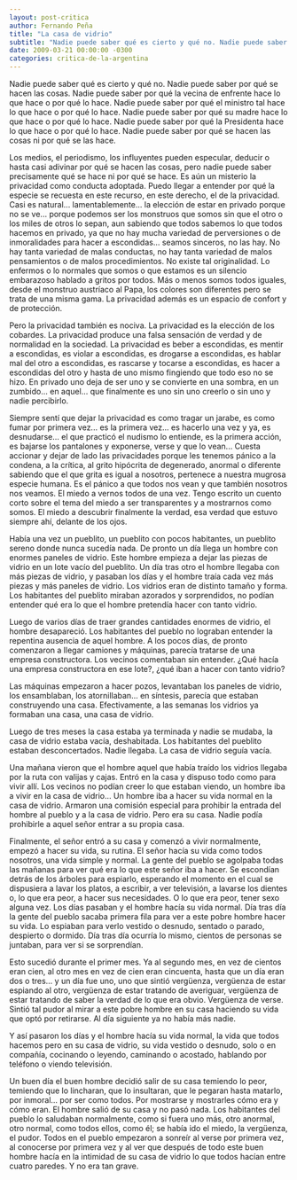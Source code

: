 ```yaml
---
layout: post-critica
author: Fernando Peña
title: "La casa de vidrio"
subtitle: "Nadie puede saber qué es cierto y qué no. Nadie puede saber por qué se hacen las cosas ni por qué se las hace."
date: 2009-03-21 00:00:00 -0300
categories: critica-de-la-argentina
---
```

Nadie puede saber qué es cierto y qué no. Nadie puede saber por qué se hacen las cosas. Nadie puede saber por qué la vecina de enfrente hace lo que hace o por qué lo hace. Nadie puede saber por qué el ministro tal hace lo que hace o por qué lo hace. Nadie puede saber por qué su madre hace lo que hace o por qué lo hace. Nadie puede saber por qué la Presidenta hace lo que hace o por qué lo hace. Nadie puede saber por qué se hacen las cosas ni por qué se las hace.

Los medios, el periodismo, los influyentes pueden especular, deducir o hasta casi adivinar por qué se hacen las cosas, pero nadie puede saber precisamente qué se hace ni por qué se hace. Es aún un misterio la privacidad como conducta adoptada. Puedo llegar a entender por qué la especie se recuesta en este recurso, en este derecho, el de la privacidad. Casi es natural... lamentablemente... la elección de estar en privado porque no se ve... porque podemos ser los monstruos que somos sin que el otro o los miles de otros lo sepan, aun sabiendo que todos sabemos lo que todos hacemos en privado, ya que no hay mucha variedad de perversiones o de inmoralidades para hacer a escondidas... seamos sinceros, no las hay. No hay tanta variedad de malas conductas, no hay tanta variedad de malos pensamientos o de malos procedimientos. No existe tal originalidad. Lo enfermos o lo normales que somos o que estamos es un silencio embarazoso hablado a gritos por todos. Más o menos somos todos iguales, desde el monstruo austríaco al Papa, los colores son diferentes pero se trata de una misma gama. La privacidad además es un espacio de confort y de protección.

Pero la privacidad también es nociva. La privacidad es la elección de los cobardes. La privacidad produce una falsa sensación de verdad y de normalidad en la sociedad. La privacidad es beber a escondidas, es mentir a escondidas, es violar a escondidas, es drogarse a escondidas, es hablar mal del otro a escondidas, es rascarse y tocarse a escondidas, es hacer a escondidas del otro y hasta de uno mismo fingiendo que todo eso no se hizo. En privado uno deja de ser uno y se convierte en una sombra, en un zumbido... en aquel... que finalmente es uno sin uno creerlo o sin uno y nadie percibirlo.

Siempre sentí que dejar la privacidad es como tragar un jarabe, es como fumar por primera vez... es la primera vez... es hacerlo una vez y ya, es desnudarse... el que practicó el nudismo lo entiende, es la primera acción, es bajarse los pantalones y exponerse, verse y que lo vean... Cuesta accionar y dejar de lado las privacidades porque les tenemos pánico a la condena, a la crítica, al grito hipócrita de degenerado, anormal o diferente sabiendo que el que grita es igual a nosotros, pertenece a nuestra mugrosa especie humana. Es el pánico a que todos nos vean y que también nosotros nos veamos. El miedo a vernos todos de una vez. Tengo escrito un cuento corto sobre el tema del miedo a ser transparentes y a mostrarnos como somos. El miedo a descubrir finalmente la verdad, esa verdad que estuvo siempre ahí, delante de los ojos.

Había una vez un pueblito, un pueblito con pocos habitantes, un pueblito sereno donde nunca sucedía nada. De pronto un día llega un hombre con enormes paneles de vidrio. Este hombre empieza a dejar las piezas de vidrio en un lote vacío del pueblito. Un día tras otro el hombre llegaba con más piezas de vidrio, y pasaban los días y el hombre traía cada vez más piezas y más paneles de vidrio. Los vidrios eran de distinto tamaño y forma. Los habitantes del pueblito miraban azorados y sorprendidos, no podían entender qué era lo que el hombre pretendía hacer con tanto vidrio.

Luego de varios días de traer grandes cantidades enormes de vidrio, el hombre desapareció. Los habitantes del pueblo no lograban entender la repentina ausencia de aquel hombre. A los pocos días, de pronto comenzaron a llegar camiones y máquinas, parecía tratarse de una empresa constructora. Los vecinos comentaban sin entender. ¿Qué hacía una empresa constructora en ese lote?, ¿qué iban a hacer con tanto vidrio?

Las máquinas empezaron a hacer pozos, levantaban los paneles de vidrio, los ensamblaban, los atornillaban... en síntesis, parecía que estaban construyendo una casa. Efectivamente, a las semanas los vidrios ya formaban una casa, una casa de vidrio.

Luego de tres meses la casa estaba ya terminada y nadie se mudaba, la casa de vidrio estaba vacía, deshabitada. Los habitantes del pueblito estaban desconcertados. Nadie llegaba. La casa de vidrio seguía vacía.

Una mañana vieron que el hombre aquel que había traído los vidrios llegaba por la ruta con valijas y cajas. Entró en la casa y dispuso todo como para vivir allí. Los vecinos no podían creer lo que estaban viendo, un hombre iba a vivir en la casa de vidrio... Un hombre iba a hacer su vida normal en la casa de vidrio. Armaron una comisión especial para prohibir la entrada del hombre al pueblo y a la casa de vidrio. Pero era su casa. Nadie podía prohibirle a aquel señor entrar a su propia casa.

Finalmente, el señor entró a su casa y comenzó a vivir normalmente, empezó a hacer su vida, su rutina. El señor hacía su vida como todos nosotros, una vida simple y normal. La gente del pueblo se agolpaba todas las mañanas para ver qué era lo que este señor iba a hacer. Se escondían detrás de los árboles para espiarlo, esperando el momento en el cual se dispusiera a lavar los platos, a escribir, a ver televisión, a lavarse los dientes o, lo que era peor, a hacer sus necesidades. O lo que era peor, tener sexo alguna vez. Los días pasaban y el hombre hacía su vida normal. Día tras día la gente del pueblo sacaba primera fila para ver a este pobre hombre hacer su vida. Lo espiaban para verlo vestido o desnudo, sentado o parado, despierto o dormido. Día tras día ocurría lo mismo, cientos de personas se juntaban, para ver si se sorprendían.

Esto sucedió durante el primer mes. Ya al segundo mes, en vez de cientos eran cien, al otro mes en vez de cien eran cincuenta, hasta que un día eran dos o tres... y un día fue uno, uno que sintió vergüenza, vergüenza de estar espiando al otro, vergüenza de estar tratando de averiguar, vergüenza de estar tratando de saber la verdad de lo que era obvio. Vergüenza de verse. Sintió tal pudor al mirar a este pobre hombre en su casa haciendo su vida que optó por retirarse. Al día siguiente ya no había más nadie.

Y así pasaron los días y el hombre hacía su vida normal, la vida que todos hacemos pero en su casa de vidrio, su vida vestido o desnudo, solo o en compañía, cocinando o leyendo, caminando o acostado, hablando por teléfono o viendo televisión.

Un buen día el buen hombre decidió salir de su casa temiendo lo peor, temiendo que lo lincharan, que lo insultaran, que le pegaran hasta matarlo, por inmoral... por ser como todos. Por mostrarse y mostrarles cómo era y cómo eran. El hombre salió de su casa y no pasó nada. Los habitantes del pueblo lo saludaban normalmente, como si fuera uno más, otro anormal, otro normal, como todos ellos, como él; se había ido el miedo, la vergüenza, el pudor. Todos en el pueblo empezaron a sonreír al verse por primera vez, al conocerse por primera vez y al ver que después de todo este buen hombre hacía en la intimidad de su casa de vidrio lo que todos hacían entre cuatro paredes. Y no era tan grave.
